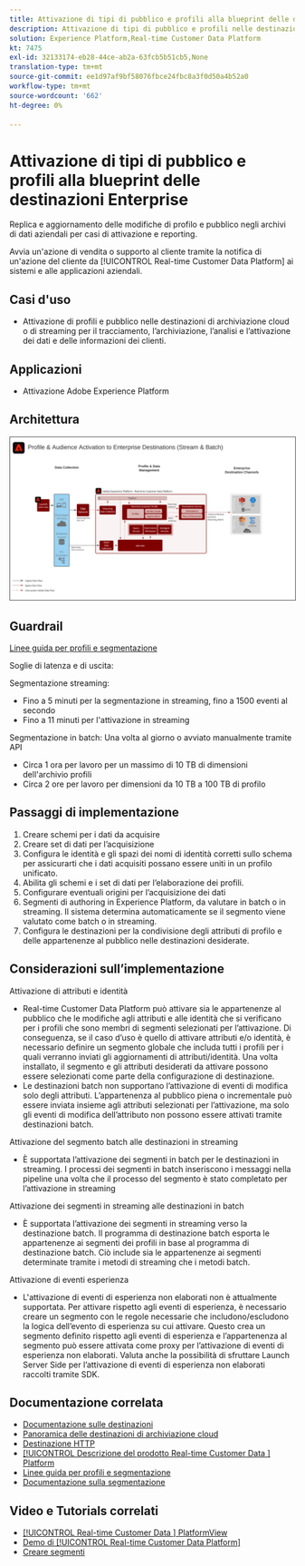 ```yaml
---
title: Attivazione di tipi di pubblico e profili alla blueprint delle destinazioni Enterprise
description: Attivazione di tipi di pubblico e profili nelle destinazioni aziendali
solution: Experience Platform,Real-time Customer Data Platform
kt: 7475
exl-id: 32133174-eb28-44ce-ab2a-63fcb5b51cb5,None
translation-type: tm+mt
source-git-commit: ee1d97af9bf58076fbce24fbc8a3f0d50a4b52a0
workflow-type: tm+mt
source-wordcount: '662'
ht-degree: 0%

---
```


# Attivazione di tipi di pubblico e profili alla blueprint delle destinazioni Enterprise

Replica e aggiornamento delle modifiche di profilo e pubblico negli archivi di dati aziendali per casi di attivazione e reporting.

Avvia un&#39;azione di vendita o supporto al cliente tramite la notifica di un&#39;azione del cliente da [!UICONTROL Real-time Customer Data Platform] ai sistemi e alle applicazioni aziendali.

## Casi d&#39;uso

* Attivazione di profili e pubblico nelle destinazioni di archiviazione cloud o di streaming per il tracciamento, l’archiviazione, l’analisi e l’attivazione dei dati e delle informazioni dei clienti.

## Applicazioni

* Attivazione Adobe Experience Platform

## Architettura

<img src="assets/enterprise_destination.svg" alt="Architettura di riferimento per lo scenario di attivazione Enterprise" style="border:1px solid #4a4a4a" />

## Guardrail

[Linee guida per profili e segmentazione](https://experienceleague.adobe.com/docs/experience-platform/profile/guardrails.html?lang=en)

Soglie di latenza e di uscita:

Segmentazione streaming:

* Fino a 5 minuti per la segmentazione in streaming, fino a 1500 eventi al secondo
* Fino a 11 minuti per l&#39;attivazione in streaming

Segmentazione in batch:
Una volta al giorno o avviato manualmente tramite API

* Circa 1 ora per lavoro per un massimo di 10 TB di dimensioni dell&#39;archivio profili
* Circa 2 ore per lavoro per dimensioni da 10 TB a 100 TB di profilo

## Passaggi di implementazione

1. Creare schemi per i dati da acquisire
1. Creare set di dati per l’acquisizione
1. Configura le identità e gli spazi dei nomi di identità corretti sullo schema per assicurarti che i dati acquisiti possano essere uniti in un profilo unificato.
1. Abilita gli schemi e i set di dati per l’elaborazione dei profili.
1. Configurare eventuali origini per l’acquisizione dei dati
1. Segmenti di authoring in Experience Platform, da valutare in batch o in streaming. Il sistema determina automaticamente se il segmento viene valutato come batch o in streaming.
1. Configura le destinazioni per la condivisione degli attributi di profilo e delle appartenenze al pubblico nelle destinazioni desiderate.

## Considerazioni sull’implementazione

Attivazione di attributi e identità

* Real-time Customer Data Platform può attivare sia le appartenenze al pubblico che le modifiche agli attributi e alle identità che si verificano per i profili che sono membri di segmenti selezionati per l’attivazione. Di conseguenza, se il caso d’uso è quello di attivare attributi e/o identità, è necessario definire un segmento globale che includa tutti i profili per i quali verranno inviati gli aggiornamenti di attributi/identità. Una volta installato, il segmento e gli attributi desiderati da attivare possono essere selezionati come parte della configurazione di destinazione.
* Le destinazioni batch non supportano l’attivazione di eventi di modifica solo degli attributi. L’appartenenza al pubblico piena o incrementale può essere inviata insieme agli attributi selezionati per l’attivazione, ma solo gli eventi di modifica dell’attributo non possono essere attivati tramite destinazioni batch.

Attivazione del segmento batch alle destinazioni in streaming

* È supportata l’attivazione dei segmenti in batch per le destinazioni in streaming. I processi dei segmenti in batch inseriscono i messaggi nella pipeline una volta che il processo del segmento è stato completato per l’attivazione in streaming

Attivazione dei segmenti in streaming alle destinazioni in batch

* È supportata l’attivazione dei segmenti in streaming verso la destinazione batch. Il programma di destinazione batch esporta le appartenenze ai segmenti dei profili in base al programma di destinazione batch. Ciò include sia le appartenenze ai segmenti determinate tramite i metodi di streaming che i metodi batch.

Attivazione di eventi esperienza

* L&#39;attivazione di eventi di esperienza non elaborati non è attualmente supportata. Per attivare rispetto agli eventi di esperienza, è necessario creare un segmento con le regole necessarie che includono/escludono la logica dell’evento di esperienza su cui attivare. Questo crea un segmento definito rispetto agli eventi di esperienza e l’appartenenza al segmento può essere attivata come proxy per l’attivazione di eventi di esperienza non elaborati. Valuta anche la possibilità di sfruttare Launch Server Side per l’attivazione di eventi di esperienza non elaborati raccolti tramite SDK.

## Documentazione correlata

* [Documentazione sulle destinazioni](https://experienceleague.adobe.com/docs/experience-platform/destinations/catalog/overview.html)
* [Panoramica delle destinazioni di archiviazione cloud](https://experienceleague.adobe.com/docs/experience-platform/destinations/catalog/cloud-storage/overview.html?lang=en#catalog)
* [Destinazione HTTP](https://experienceleague.adobe.com/docs/experience-platform/destinations/catalog/http-destination.html?lang=en#overview)
* [[!UICONTROL Descrizione del prodotto Real-time Customer Data ] Platform](https://helpx.adobe.com/legal/product-descriptions/real-time-customer-data-platform.html)
* [Linee guida per profili e segmentazione](https://experienceleague.adobe.com/docs/experience-platform/profile/guardrails.html?lang=en)
* [Documentazione sulla segmentazione](https://experienceleague.adobe.com/docs/experience-platform/segmentation/api/streaming-segmentation.html)

## Video e Tutorials correlati

* [[!UICONTROL Real-time Customer Data ] PlatformView](https://experienceleague.adobe.com/docs/platform-learn/tutorials/application-services/rtcdp/understanding-the-real-time-customer-data-platform.html)
* [Demo di  [!UICONTROL Real-time Customer Data Platform]](https://experienceleague.adobe.com/docs/platform-learn/tutorials/application-services/rtcdp/demo.html)
* [Creare segmenti](https://experienceleague.adobe.com/docs/platform-learn/tutorials/segments/create-segments.html)
